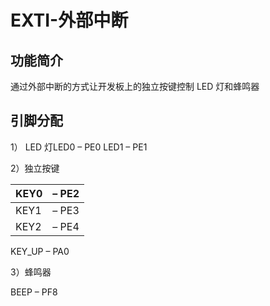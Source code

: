 # EXTI-外部中断

## 功能简介

通过外部中断的方式让开发板上的独立按键控制 LED 灯和蜂鸣器

## 引脚分配

1） LED 灯LED0 – PE0 LED1 – PE1

2）独立按键

| KEY0 | – PE2 |
| ---- | ----- |
| KEY1 | – PE3 |
| KEY2 | – PE4 |

KEY_UP – PA0 

3）蜂鸣器

BEEP – PF8
